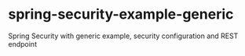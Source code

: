 # spring-security-example-generic
Spring Security with generic example, security configuration and REST endpoint
